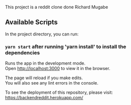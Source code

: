 

This project is a reddit clone done Richard Mugabe

## Available Scripts

In the project directory, you can run:

### `yarn start` after running 'yarn install' to install the dependencies

Runs the app in the development mode.\
Open [http://localhost:3000](http://localhost:3000) to view it in the browser.

The page will reload if you make edits.\
You will also see any lint errors in the console.

To see the deployment of this repository, please visit: https://backendreddit.herokuapp.com/

